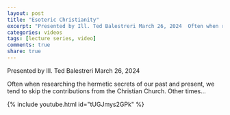 ```yaml
---
layout: post
title: "Esoteric Christianity"
excerpt: "Presented by Ill. Ted Balestreri March 26, 2024  Often when researching the hermetic secrets of our past and present, we tend to skip the contributions from the Christian Church. Other times..."
categories: videos
tags: [lecture series, video]
comments: true
share: true
---
```


Presented by Ill. Ted Balestreri
March 26, 2024

Often when researching the hermetic secrets of our past and present, we tend to skip the contributions from the Christian Church. Other times...

{% include youtube.html id="tUGJmys2GPk" %}
